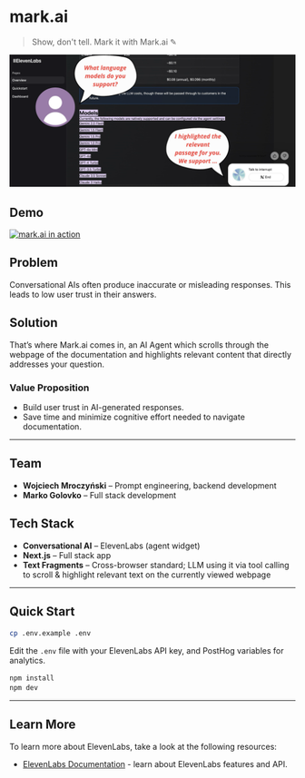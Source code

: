 # mark.ai

> Show, don't tell. Mark it with Mark.ai ✎

![AI Agent which scrolls and highlights relevant content](image.png "Visual")

## Demo

[![mark.ai in action](https://www.youtube.com/watch?v=0-SlsLuyQeI)](https://www.youtube.com/watch?v=0-SlsLuyQeI)

## Problem

Conversational AIs often produce inaccurate or misleading responses. This leads to low user trust in their answers.

## Solution

That’s where Mark.ai comes in, an AI Agent which scrolls through the webpage of the documentation and highlights relevant content that directly addresses your question.

### Value Proposition

- Build user trust in AI-generated responses.
- Save time and minimize cognitive effort needed to navigate documentation.

---

## Team

- **Wojciech Mroczyński** – Prompt engineering, backend development
- **Marko Golovko** – Full stack development

## Tech Stack

- **Conversational AI** – ElevenLabs (agent widget)
- **Next.js** – Full stack app
- **Text Fragments** – Cross-browser standard; LLM using it via tool calling to scroll & highlight relevant text on the currently viewed webpage

---

## Quick Start

```bash
cp .env.example .env
```

Edit the `.env` file with your ElevenLabs API key, and PostHog variables for analytics.

```bash
npm install
npm dev
```

---

## Learn More

To learn more about ElevenLabs, take a look at the following resources:

- [ElevenLabs Documentation](https://elevenlabs.io/docs) - learn about ElevenLabs features and API.
